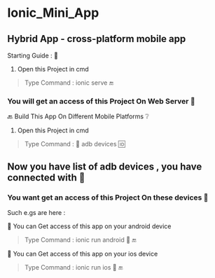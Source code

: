# Ionic_Mini_App
                                                                
## Hybrid App - cross-platform mobile app
                                                                                    
                                                                                    
Starting Guide :  :memo:

1. Open this Project in cmd 

> Type Command : ionic serve  :end: 
                                                                        
### You will get an access of this Project On Web Server :speech_balloon:

 :back: Build This App On Different Mobile Platforms  :grey_question:

1. Open this Project in cmd 

> Type Command :  :signal_strength: adb devices   :id:
                                                                        
## Now you have list of adb devices , you have connected with :speech_balloon:
### You want get an access of this Project On these devices :speech_balloon:
                                                                                                          
 Such e.gs are here :
 
:speech_balloon: You can Get access of this app on your android device
                                                                                                                        
 > Type Command : ionic run android  :iphone:  :end:
                                                                                                                          
                                                                                                                          
 :speech_balloon: You can Get access of this app on your ios device
                                                                                                                        
 > Type Command : ionic run ios  :iphone:  :end:
                                                                                                                                  
                                                                                                                                  
